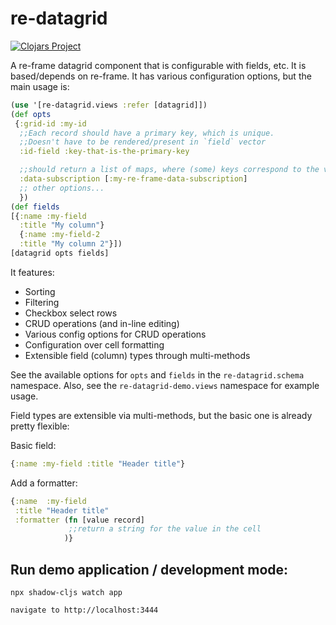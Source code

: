 # re-datagrid

[![Clojars Project](https://img.shields.io/clojars/v/re-datagrid.svg)](https://clojars.org/re-datagrid)

A re-frame datagrid component that is configurable with fields, etc. It is based/depends on re-frame.
It has various configuration options, but the main usage is:

```clojure
(use '[re-datagrid.views :refer [datagrid]])
(def opts
 {:grid-id :my-id
  ;;Each record should have a primary key, which is unique.
  ;;Doesn't have to be rendered/present in `field` vector
  :id-field :key-that-is-the-primary-key

  ;;should return a list of maps, where (some) keys correspond to the value for :name in the `fields` array.
  :data-subscription [:my-re-frame-data-subscription]
  ;; other options...
  })
(def fields
[{:name :my-field
  :title "My column"}
  {:name :my-field-2
  :title "My column 2"}])
[datagrid opts fields]
```

It features:
- Sorting
- Filtering
- Checkbox select rows
- CRUD operations (and in-line editing)
- Various config options for CRUD operations
- Configuration over cell formatting
- Extensible field (column) types through multi-methods

See the available options for `opts` and `fields` in the `re-datagrid.schema` namespace.
Also, see the `re-datagrid-demo.views` namespace for example usage.

Field types are extensible via multi-methods, but the basic one is already pretty flexible:

Basic field:
```clojure
{:name :my-field :title "Header title"}
```

Add a formatter:
```clojure
{:name  :my-field
 :title "Header title"
 :formatter (fn [value record]
             ;;return a string for the value in the cell
            )}
```

## Run demo application / development mode:
```
npx shadow-cljs watch app

navigate to http://localhost:3444
```
